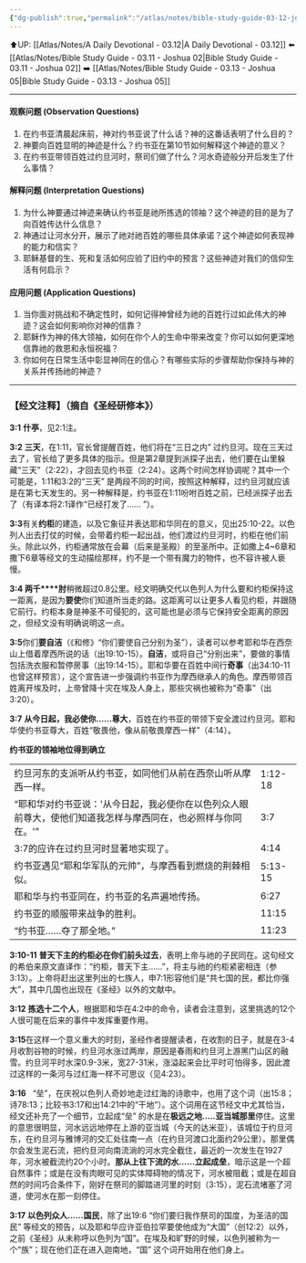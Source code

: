 ```yaml
---
{"dg-publish":true,"permalink":"/atlas/notes/bible-study-guide-03-12-joshua-03/"}
---
```


⬆️UP: [[Atlas/Notes/A Daily Devotional - 03.12\|A Daily Devotional - 03.12]]
⬅️ [[Atlas/Notes/Bible Study Guide - 03.11 - Joshua 02\|Bible Study Guide - 03.11 - Joshua 02]]
➡️ [[Atlas/Notes/Bible Study Guide - 03.13 - Joshua 05\|Bible Study Guide - 03.13 - Joshua 05]] 

---

#### 观察问题 (Observation Questions)

1. 在约书亚清晨起床前，神对约书亚说了什么话？神的这番话表明了什么目的？
2. 神要向百姓显明的神迹是什么？约书亚在第10节如何解释这个神迹的意义？
3. 在约书亚带领百姓过约旦河时，祭司们做了什么？河水奇迹般分开后发生了什么事情？

#### 解释问题 (Interpretation Questions)

1. 为什么神要通过神迹来确认约书亚是祂所拣选的领袖？这个神迹的目的是为了向百姓传达什么信息？
2. 神通过让河水分开，展示了祂对祂百姓的哪些具体承诺？这个神迹如何表现神的能力和信实？
3. 耶稣基督的生、死和复活如何应验了旧约中的预言？这些神迹对我们的信仰生活有何启示？

#### 应用问题 (Application Questions)

1. 当你面对挑战和不确定性时，如何记得神曾经为祂的百姓行过如此伟大的神迹？这会如何影响你对神的信靠？
2. 耶稣作为神的伟大领袖，如何在你个人的生命中带来改变？你可以如何更深地信靠祂的救恩和永恒祝福？
3. 你如何在日常生活中彰显神同在的信心？有哪些实际的步骤帮助你保持与神的关系并传扬祂的神迹？
---
### 【经文注释】（摘自《圣经研修本》）

**3:1** **什亭**，见2:1注。

**3:2** **三天**，在1:11，官长曾提醒百姓，他们将在“三日之内” 过约旦河。现在三天过去了，官长给了更多具体的指示。但是第2章提到派探子出去，他们要在山里躲藏“三天”（2:22），才回去见约书亚（2:24）。这两个时间怎样协调呢？其中一个可能是，1:11和3:2的“三天” 是两段不同的时间，按照这种解释，过约旦河就应该是在第七天发生的。另一种解释是，约书亚在1:11吩咐百姓之前，已经派探子出去了（有译本将2:1译作“已经打发了…… ”）。

**3:3**有关**约柜**的建造，以及它象征并表达耶和华同在的意义，见出25:10-22。以色列人出去打仗的时候，会带着约柜一起出战，他们渡过约旦河时，约柜在他们前头。除此以外，约柜通常放在会幕（后来是圣殿）的至圣所中。正如撒上4~6章和撒下6章等经文的生动描绘那样，约不是一个带有魔力的物件，也不容许被人亵慢。

**3:4 两千****肘**稍微超过0.8公里。经文明确交代以色列人为什么要和约柜保持这一距离，是因为**要使**你们知道所当走的路。这距离可以让更多人看见约柜，并跟随它前行。约柜本身是神圣不可侵犯的，这可能也是必须与它保持安全距离的原因之，但经文没有明确说明这一点。

**3:5**你们**要自洁**（《和修》“你们要使自己分别为圣”），读者可以参考耶和华在西奈山上借着摩西所说的话（出19:10-15）。**自洁**，或将自己“分别出来”，要做的事情包括洗衣服和暂停房事（出19:14-15）。耶和华要在百姓中间行**奇事**（出34:10-11也曾这样预言），这个宣告进一步强调约书亚作为摩西继承人的角色。摩西带领百姓离开埃及时，上帝曾降十灾在埃及人身上，那些灾祸也被称为“奇事”（出3:20）。

**3:7** **从今日起，我必使你……尊大**，百姓在约书亚的带领下安全渡过约旦河。耶和华使约书亚尊大，百姓“敬畏他，像从前敬畏摩西一样”（4:14）。

**约书亚的领袖地位得到确立**

|   |   |
|---|---|
|约旦河东的支派听从约书亚，如同他们从前在西奈山听从摩西一样。|1:12-18|
|“耶和华对约书亚说：'从今日起，我必使你在以色列众人眼前尊大，使他们知道我怎样与摩西同在，也必照样与你同在。'”|3:7|
|3:7的应许在过约旦河时显著地实现了。|4:14|
|约书亚遇见“耶和华军队的元帅”，与摩西看到燃烧的荆棘相似。|5:13-15|
|耶和华与约书亚同在，约书亚的名声遍地传扬。|6:27|
|约书亚的顺服带来战争的胜利。|11:15|
|“约书亚……夺了那全地。”|11:23|

**3:10-11** **普天下主的约柜必在你们前头过去**，表明上帝与祂的子民同在。这句经文的希伯来原文直译作：“约柜，普天下主……”，将主与祂的约柜紧密相连（参3:13）。上帝将赶出这里列出的七族人，申7:1形容他们是“共七国的民，都比你强大”，其中几国也出现在《圣经》以外的文献中。

**3:12** **拣选十二个人**，根据耶和华在4:2中的命令，读者会注意到，这里挑选的12个人很可能在后来的事件中发挥重要作用。

**3:15**在这样一个意义重大的时刻，圣经作者提醒读者，在收割的日子，就是在3-4月收割谷物的时候，约旦河水涨过两岸，原因是春雨和约旦河上游黑门山区的融雪。约旦河平时水深0.9-3米，宽27-31米，涨溢起来会比平时可怕得多，因此渡过这样的一条河与过红海一样不可思议（见4:23）。

**3:16**   “垒”，在庆祝以色列人奇妙地走过红海的诗歌中，也用了这个词（出15:8；诗78:13；比较书3:17和出14:21中的“干地”）。这个词用在这节经文中尤其恰当，经文还补充了一个细节，立起成“垒” 的水是在**极远之地…..亚当城那里**停住。这里的意思很明显，河水远远地停在上游的亚当城（今天的达米亚），该城位于约旦河东，在约旦河与雅博河的交汇处往南一点（在约旦河渡口北面约29公里）。那里偶尔会发生泥石流，把约旦河向南流淌的河水完全截住，最近的一次发生在1927年，河水被截流约20个小时。**那从上往下流的水……立起成垒**，暗示这是一个超自然事件；或是在没有肉眼可见的实体障碍物的情况下，河水被阻截；或是在超自然的时间巧合条件下，刚好在祭司的脚踏进河里的时刻（3:15），泥石流堵塞了河道，使河水在那一刻停住。

**3:17** **以色列众人……国民**，除了出19:6 “你们要归我作祭司的国度，为圣洁的国民” 等经文的预告，以及耶和华应许亚伯拉罕要使他成为“大国”（创12:2）以外，之前《圣经》从未称呼以色列为“国”。在埃及和旷野的时候，以色列被称为一个“族”；现在他们正在进入迦南地，“国” 这个词开始用在他们身上。